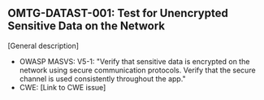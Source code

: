 ## OMTG-DATAST-001: Test for Unencrypted Sensitive Data on the Network

[General description]

- OWASP MASVS: V5-1: "Verify that sensitive data is encrypted on the network using secure communication protocols. Verify that the secure channel is used consistently throughout the app."
- CWE: [Link to CWE issue]
